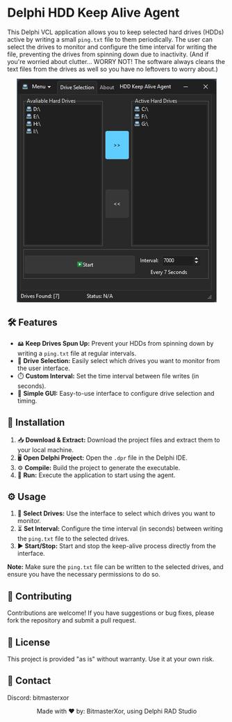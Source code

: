 <h1>Delphi HDD Keep Alive Agent</h1>

<p>This Delphi VCL application allows you to keep selected hard drives (HDDs) active by writing a small <code>ping.txt</code> file to them periodically. The user can select the drives to monitor and configure the time interval for writing the file, preventing the drives from spinning down due to inactivity. (And if you're worried about clutter... WORRY NOT! The software always cleans the text files from the drives as well so you have no leftovers to worry about.)</p>

<!-- Replace 'Preview.gif' with the path to your actual image file -->
<p align="center">
  <img src="Preview.png" alt="Screenshot of the Delphi HDD Keep Alive Agent" style="max-width:100%; height:auto;">
</p>

<h2>🛠️ Features</h2>
<ul>
  <li>🖴 <strong>Keep Drives Spun Up:</strong> Prevent your HDDs from spinning down by writing a <code>ping.txt</code> file at regular intervals.</li>
  <li>💾 <strong>Drive Selection:</strong> Easily select which drives you want to monitor from the user interface.</li>
  <li>⏱️ <strong>Custom Interval:</strong> Set the time interval between file writes (in seconds).</li>
  <li>📱 <strong>Simple GUI:</strong> Easy-to-use interface to configure drive selection and timing.</li>
</ul>

<h2>🔧 Installation</h2>
<ol>
  <li>📥 <strong>Download & Extract:</strong> Download the project files and extract them to your local machine.</li>
  <li>🖥️ <strong>Open Delphi Project:</strong> Open the <code>.dpr</code> file in the Delphi IDE.</li>
  <li>⚙️ <strong>Compile:</strong> Build the project to generate the executable.</li>
  <li>🚀 <strong>Run:</strong> Execute the application to start using the agent.</li>
</ol>

<h2>⚙️ Usage</h2>
<ol>
  <li>📂 <strong>Select Drives:</strong> Use the interface to select which drives you want to monitor.</li>
  <li>⏳ <strong>Set Interval:</strong> Configure the time interval (in seconds) between writing the <code>ping.txt</code> file to the selected drives.</li>
  <li>▶️ <strong>Start/Stop:</strong> Start and stop the keep-alive process directly from the interface.</li>
</ol>

<p><strong>Note:</strong> Make sure the <code>ping.txt</code> file can be written to the selected drives, and ensure you have the necessary permissions to do so.</p>

<h2>🤝 Contributing</h2>
<p>Contributions are welcome! If you have suggestions or bug fixes, please fork the repository and submit a pull request.</p>

<h2>📜 License</h2>
<p>This project is provided "as is" without warranty. Use it at your own risk.</p>

<h2>📧 Contact</h2>
<p>Discord: bitmasterxor</p>

<p align="center">Made with ❤️ by: BitmasterXor, using Delphi RAD Studio</p>

